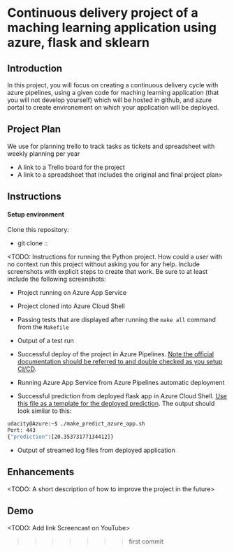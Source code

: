 # Continuous delivery project of a maching learning application using azure, flask and sklearn

## Introduction

In this project, you will focus on creating a continuous delivery cycle with azure pipelines, using a given code for maching learning application (that you will not develop yourself) which will be hosted in github, and azure portal to create environement on which your application will be deployed.

## Project Plan

We use for planning trello to track tasks as tickets and spreadsheet with weekly planning per year

- A link to a Trello board for the project
- A link to a spreadsheet that includes the original and final project plan>

## Instructions

#### Setup environment

Clone this repository:

- git clone ::

<TODO: Instructions for running the Python project. How could a user with no context run this project without asking you for any help. Include screenshots with explicit steps to create that work. Be sure to at least include the following screenshots:

- Project running on Azure App Service

- Project cloned into Azure Cloud Shell

- Passing tests that are displayed after running the `make all` command from the `Makefile`

- Output of a test run

- Successful deploy of the project in Azure Pipelines. [Note the official documentation should be referred to and double checked as you setup CI/CD](https://docs.microsoft.com/en-us/azure/devops/pipelines/ecosystems/python-webapp?view=azure-devops).

- Running Azure App Service from Azure Pipelines automatic deployment

- Successful prediction from deployed flask app in Azure Cloud Shell. [Use this file as a template for the deployed prediction](https://github.com/udacity/nd082-Azure-Cloud-DevOps-Starter-Code/blob/master/C2-AgileDevelopmentwithAzure/project/starter_files/flask-sklearn/make_predict_azure_app.sh).
  The output should look similar to this:

```bash
udacity@Azure:~$ ./make_predict_azure_app.sh
Port: 443
{"prediction":[20.35373177134412]}
```

- Output of streamed log files from deployed application

>

## Enhancements

<TODO: A short description of how to improve the project in the future>

## Demo

<TODO: Add link Screencast on YouTube>

> > > > > > > first commit
